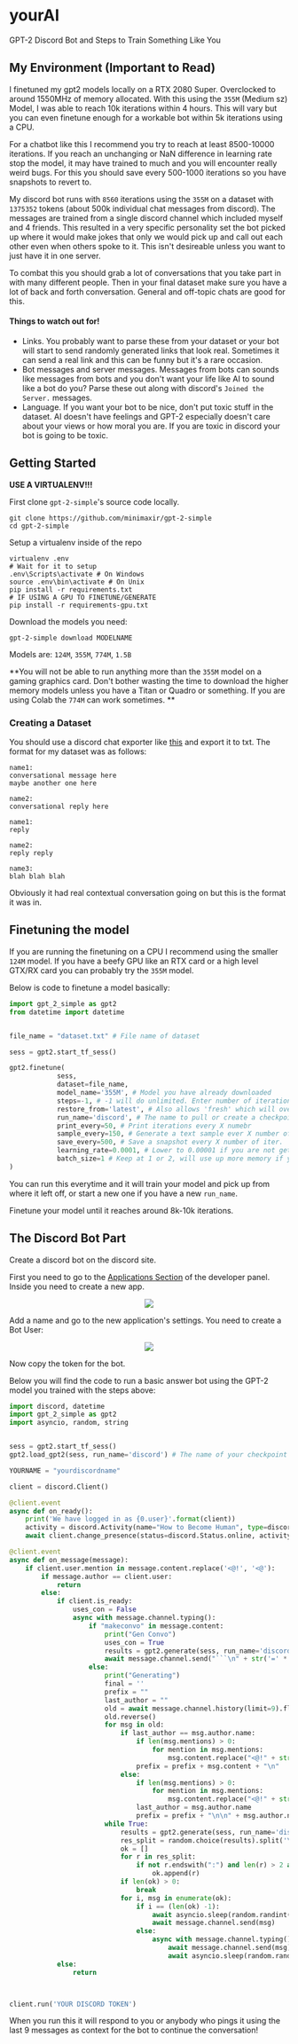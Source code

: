# yourAI
GPT-2 Discord Bot and Steps to Train Something Like You

## My Environment (Important to Read)

I finetuned my gpt2 models locally on a RTX 2080 Super. Overclocked to around 1550MHz of memory allocated. With this using the `355M` (Medium sz) Model, I was able to reach 10k iterations within 4 hours. This will vary but you can even finetune enough for a workable bot within 5k iterations using a CPU.

For a chatbot like this I recommend you try to reach at least 8500-10000 iterations. If you reach an unchanging or NaN difference in learning rate stop the model, it may have trained to much and you will encounter really weird bugs. For this you should save every 500-1000 iterations so you have snapshots to revert to.

My discord bot runs with `8560` iterations using the `355M` on a dataset with `1375352` tokens (about 500k individual chat messages from discord). The messages are trained from a single discord channel which included myself and 4 friends. This resulted in a very specific personality set the bot picked up where it would make jokes that only we would pick up and call out each other even when others spoke to it. This isn't desireable unless you want to just have it in one server.

To combat this you should grab a lot of conversations that you take part in with many different people. Then in your final dataset make sure you have a lot of back and forth conversation. General and off-topic chats are good for this.

#### Things to watch out for!

- Links. You probably want to parse these from your dataset or your bot will start to send randomly generated links that look real. Sometimes it can send a real link and this can be funny but it's a rare occasion.
- Bot messages and server messages. Messages from bots can sounds like messages from bots and you don't want your life like AI to sound like a bot do you? Parse these out along with discord's `Joined the Server.` messages.
- Language. If you want your bot to be nice, don't put toxic stuff in the dataset. AI doesn't have feelings and GPT-2 especially doesn't care about your views or how moral you are. If you are toxic in discord your bot is going to be toxic.

## Getting Started

**USE A VIRTUALENV!!!**

First clone `gpt-2-simple`'s source code locally.

```
git clone https://github.com/minimaxir/gpt-2-simple
cd gpt-2-simple
```

Setup a virtualenv inside of the repo

```
virtualenv .env
# Wait for it to setup
.env\Scripts\activate # On Windows
source .env\bin\activate # On Unix
pip install -r requirements.txt 
# IF USING A GPU TO FINETUNE/GENERATE
pip install -r requirements-gpu.txt
```


Download the models you need:

```
gpt-2-simple download MODELNAME
```

Models are: `124M`, `355M`, `774M`, `1.5B`

**You will not be able to run anything more than the `355M` model on a gaming graphics card. Don't bother wasting the time to download the higher memory models unless you have a Titan or Quadro or something. If you are using Colab the `774M` can work sometimes. **


### Creating a Dataset

You should use a discord chat exporter like [this](https://github.com/Tyrrrz/DiscordChatExporter/releases/tag/2.20) and export it to txt. The format for my dataset was as follows:

```
name1:
conversational message here
maybe another one here

name2:
conversational reply here

name1:
reply

name2:
reply reply

name3:
blah blah blah
```

Obviously it had real contextual conversation going on but this is the format it was in.

## Finetuning the model

If you are running the finetuning on a CPU I recommend using the smaller `124M` model. If you have a beefy GPU like an RTX card or a high level GTX/RX card you can probably try the `355M` model.

Below is code to finetune a model basically:

```python
import gpt_2_simple as gpt2
from datetime import datetime


file_name = "dataset.txt" # File name of dataset

sess = gpt2.start_tf_sess()

gpt2.finetune(
            sess,
            dataset=file_name,
            model_name='355M', # Model you have already downloaded
            steps=-1, # -1 will do unlimited. Enter number of iterations otherwise
            restore_from='latest', # Also allows 'fresh' which will overwrite old training
            run_name='discord', # The name to pull or create a checkpoint under
            print_every=50, # Print iterations every X numebr
            sample_every=150, # Generate a text sample ever X number of iter.
            save_every=500, # Save a snapshot every X number of iter.
            learning_rate=0.0001, # Lower to 0.00001 if you are not getting massive changes in results
            batch_size=1 # Keep at 1 or 2, will use up more memory if you raise this
)
```

You can run this everytime and it will train your model and pick up from where it left off, or start a new one if you have a new `run_name`. 

Finetune your model until it reaches around 8k-10k iterations.

## The Discord Bot Part

Create a discord bot on the discord site.

First you need to go to the [Applications Section](https://discord.com/developers/applications) of the developer panel. Inside you need to create a new app.

<p align="center">
  <img src="https://i.imgur.com/oiUA5hT.png">
</p>

Add a name and go to the new application's settings. You need to create a Bot User:

<p align="center">
  <img src="https://i.imgur.com/qx3BviW.png">
</p>

Now copy the token for the bot.

Below you will find the code to run a basic answer bot using the GPT-2 model you trained with the steps above:

```python
import discord, datetime
import gpt_2_simple as gpt2
import asyncio, random, string


sess = gpt2.start_tf_sess()
gpt2.load_gpt2(sess, run_name='discord') # The name of your checkpoint

YOURNAME = "yourdiscordname"

client = discord.Client()

@client.event
async def on_ready():
    print('We have logged in as {0.user}'.format(client))
    activity = discord.Activity(name="How to Become Human", type=discord.ActivityType.watching)
    await client.change_presence(status=discord.Status.online, activity=activity)

@client.event
async def on_message(message):
    if client.user.mention in message.content.replace('<@!', '<@'):
        if message.author == client.user:
            return
        else:
            if client.is_ready:
                uses_con = False
                async with message.channel.typing():
                    if "makeconvo" in message.content:
                        print("Gen Convo")
                        uses_con = True
                        results = gpt2.generate(sess, run_name='discordlarge', temperature=0.9, nsamples=1, batch_size=1, prefix=message.author.name + ":\n" + message.content + "\n\n", length=350, include_prefix=True, return_as_list=True)
                        await message.channel.send("```\n" + str('=' * 20).join(results) + "\n```")
                    else:
                        print("Generating")
                        final = ''
                        prefix = ""
                        last_author = ""
                        old = await message.channel.history(limit=9).flatten()
                        old.reverse()
                        for msg in old:
                            if last_author == msg.author.name:
                                if len(msg.mentions) > 0:
                                    for mention in msg.mentions:
                                        msg.content.replace("<@!" + str(mention.id) + ">", "@" + mention.name)
                                prefix = prefix + msg.content + "\n"
                            else:
                                if len(msg.mentions) > 0:
                                    for mention in msg.mentions:
                                        msg.content.replace("<@!" + str(mention.id) + ">", "@" + mention.name)
                                last_author = msg.author.name
                                prefix = prefix + "\n\n" + msg.author.name + ":\n" + msg.content + "\n"
                        while True:
                            results = gpt2.generate(sess, run_name='discordlarge', temperature=0.9, nsamples=3, batch_size=3, prefix=prefix + "\n\n" + YOURNAME + ":\n", length=250, return_as_list=True, include_prefix=False, truncate="\n\n")
                            res_split = random.choice(results).split('\n')
                            ok = []
                            for r in res_split:
                                if not r.endswith(":") and len(r) > 2 and "http" not in r:
                                    ok.append(r)
                            if len(ok) > 0:
                                break
                            for i, msg in enumerate(ok):
                                if i == (len(ok) -1):
                                    await asyncio.sleep(random.randint(0,1))
                                    await message.channel.send(msg)
                                else:
                                    async with message.channel.typing():
                                        await message.channel.send(msg)
                                        await asyncio.sleep(random.randint(1, 3))                   
            else:
                return



client.run('YOUR DISCORD TOKEN')
```

When you run this it will respond to you or anybody who pings it using the last 9 messages as context for the bot to continue the conversation!

